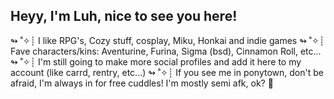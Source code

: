 ## Heyy, I'm Luh, nice to see you here!

↬ ˚✧┊ I like RPG's, Cozy stuff, cosplay, Miku, Honkai and indie games
↬ ˚✧┊ Fave characters/kins: Aventurine, Furina, Sigma (bsd), Cinnamon Roll, etc...
↬ ˚✧┊ I'm still going to make more social profiles and add it here to my account (like carrd, rentry, etc...)
↬ ˚✧┊ If you see me in ponytown, don't be afraid, I'm always in for free cuddles! I'm mostly semi afk, ok? 🤍
